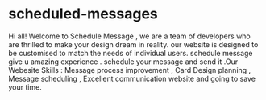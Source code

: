 # scheduled-messages
Hi all! Welcome to Schedule Message , we are a team of developers who are thrilled to make your design dream in reality. our website is designed to be customised to match the needs of individual users. schedule message give u  amazing experience . schedule your message and send it .Our Webesite Skills : Message process improvement ,  Card Design planning , Message scheduling , Excellent communication website and going to save your time.
